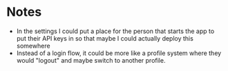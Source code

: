 # Notes

- In the settings I could put a place for the person that starts the app to put their API keys in so that maybe I could actually deploy this somewhere
- Instead of a login flow, it could be more like a profile system where they would "logout" and maybe switch to another profile.
